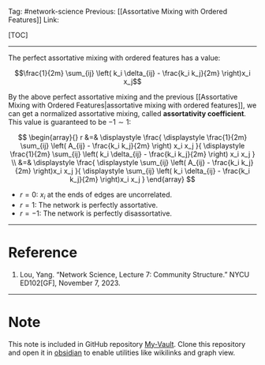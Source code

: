 Tag: #network-science 
Previous: [[Assortative Mixing with Ordered Features]]
Link: 

[TOC]

---

The perfect assortative mixing with ordered features has a value:

$$\frac{1}{2m} \sum_{ij} \left(
	k_i \delta_{ij} - \frac{k_i k_j}{2m}
\right)x_i x_j$$

By the above perfect assortative mixing and the previous [[Assortative Mixing with Ordered Features|assortative mixing with ordered features]], we can get a normalized assortative mixing, called **assortativity coefficient**. This value is guaranteed to be $-1 \sim 1$:

$$
\begin{array}{}
	r &=& 
	\displaystyle
	\frac{
		\displaystyle
		\frac{1}{2m}
		\sum_{ij} \left(
			A_{ij} - \frac{k_i k_j}{2m}
		\right) x_i x_j
	}{
		\displaystyle
		\frac{1}{2m}
		\sum_{ij} \left(
			k_i \delta_{ij} - 
			\frac{k_i k_j}{2m}
		\right) x_i x_j
	} \\
	&=& \displaystyle
	\frac{
		\displaystyle
		\sum_{ij}
		\left(
			A_{ij} - \frac{k_i k_j}{2m}
		\right)x_i x_j
	}{
		\displaystyle
		\sum_{ij}
		\left(
			k_i \delta_{ij} - \frac{k_i k_j}{2m}
		\right)x_i x_j
	}
\end{array}
$$

- $r = 0$: $x_i$ at the ends of edges are uncorrelated.
- $r = 1$: The network is perfectly assortative.
- $r = -1$: The network is perfectly disassortative.

---

# Reference

1. Lou, Yang. “Network Science, Lecture 7: Community Structure.” NYCU ED102[GF], November 7, 2023.

---

# Note

This note is included in GitHub repository [My-Vault](https://github.com/LittleD3092/My-Vault.git). Clone this repository and open it in [obsidian](https://obsidian.md/) to enable utilities like wikilinks and graph view.